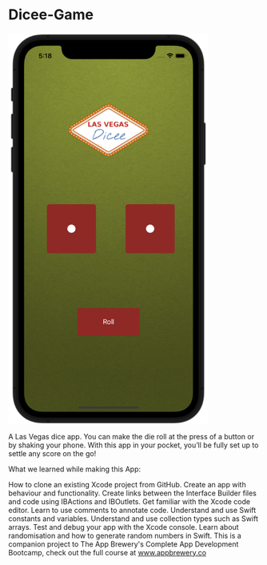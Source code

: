 # Dicee-Game

<img src="screenshot1.png" width=400>


A Las Vegas dice app. You can make the die roll at the press of a button or by shaking your phone. With this app in your pocket, you’ll be fully set up to settle any score on the go!

What we learned while making this App:

How to clone an existing Xcode project from GitHub.
Create an app with behaviour and functionality.
Create links between the Interface Builder files and code using IBActions and IBOutlets.
Get familiar with the Xcode code editor.
Learn to use comments to annotate code.
Understand and use Swift constants and variables.
Understand and use collection types such as Swift arrays.
Test and debug your app with the Xcode console.
Learn about randomisation and how to generate random numbers in Swift.
This is a companion project to The App Brewery's Complete App Development Bootcamp, check out the full course at www.appbrewery.co
